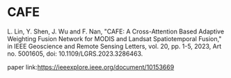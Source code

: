 # CAFE

L. Lin, Y. Shen, J. Wu and F. Nan, "CAFE: A Cross-Attention Based Adaptive Weighting Fusion Network for MODIS and Landsat Spatiotemporal Fusion," in IEEE Geoscience and Remote Sensing Letters, vol. 20, pp. 1-5, 2023, Art no. 5001605, doi: 10.1109/LGRS.2023.3286463.

paper link:https://ieeexplore.ieee.org/document/10153669
